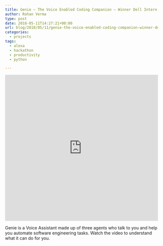 ```yaml
---
title: Genie – The Voice Enabled Coding Companion – Winner Dell Intern Hackathon
author: Rohan Verma
type: post
date: 2018-05-11T14:27:21+00:00
url: blog/2018/05/11/genie-the-voice-enabled-coding-companion-winner-dell-intern-hackathon/
categories:
  - projects
tags:
  - alexa
  - hackathon
  - productivity
  - python

---
```

<iframe width="100%" height="480" src="https://www.youtube.com/embed/vjo0oVPG_9c" frameborder="0" allow="accelerometer; autoplay; encrypted-media; gyroscope; picture-in-picture" allowfullscreen></iframe>

Genie is a Voice Assistant made up of three agents who talk to you and help you automate software engineering tasks. Watch the video to understand what it can do for you.